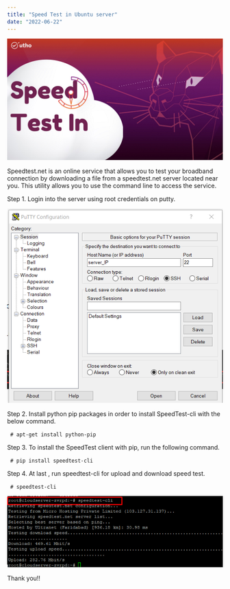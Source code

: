 ```yaml
---
title: "Speed Test in Ubuntu server"
date: "2022-06-22"
---
```


![](images/Speed-Test-in-Ubuntu-server_utho.jpg)

Speedtest.net is an online service that allows you to test your broadband connection by downloading a file from a speedtest.net server located near you. This utility allows you to use the command line to access the service.

Step 1. Login into the server using root credentials on putty.

![](images/BB1-3.png)

Step 2. Install python pip packages in order to install SpeedTest-cli with the below command.

```
 # apt-get install python-pip 
```

Step 3. To install the SpeedTest client with pip, run the following command.

```
 # pip install speedtest-cli 
```

Step 4. At last , run speedtest-cli for upload and download speed test.

```
 # speedtest-cli 
```

![](images/pasted_image_0_4_.png)

Thank you!!
